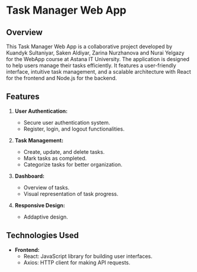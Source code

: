 # Task Manager Web App

## Overview

This Task Manager Web App is a collaborative project developed by Kuandyk Sultaniyar, Saken Aldiyar, Zarina Nurzhanova and Nurai Yelgazy for the WebApp course at Astana IT University. The application is designed to help users manage their tasks efficiently. It features a user-friendly interface, intuitive task management, and a scalable architecture with React for the frontend and Node.js for the backend.

## Features

1. **User Authentication:**
   - Secure user authentication system.
   - Register, login, and logout functionalities.

2. **Task Management:**
   - Create, update, and delete tasks.
   - Mark tasks as completed.
   - Categorize tasks for better organization.

3. **Dashboard:**
   - Overview of tasks.
   - Visual representation of task progress.

4. **Responsive Design:**
   - Addaptive design.

## Technologies Used

- **Frontend:**
  - React: JavaScript library for building user interfaces.
  - Axios: HTTP client for making API requests.


